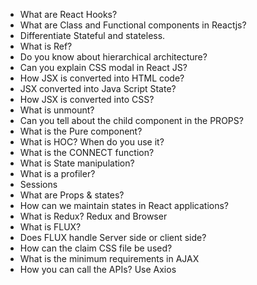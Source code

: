- What are React Hooks?
- What are Class and Functional components in Reactjs?
- Differentiate Stateful and stateless.
- What is Ref?
- Do you know about hierarchical architecture?
- Can you explain CSS modal in React JS?
- How JSX is converted into HTML code?
- JSX converted into Java Script State?
- How JSX is converted into CSS?
- What is unmount?
- Can you tell about the child component in the PROPS?
- What is the Pure component?
- What is HOC? When do you use it?
- What is the CONNECT function?
- What is State manipulation?
- What is a profiler?
- Sessions
- What are Props & states?
- How can we maintain states in React applications?
- What is Redux? Redux and Browser
- What is FLUX?
- Does FLUX handle Server side or client side?
- How can the claim CSS file be used?
- What is the minimum requirements in AJAX
- How you can call the APIs? Use Axios
